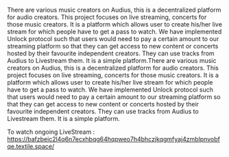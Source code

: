 There are various music creators on Audius, this is a decentralized platform for audio creators. 
This project focuses on live streaming, concerts for those music creators. It is a platform which allows user to create his/her live stream for which people have to get a pass to watch. 
We have implemented Unlock protocol such that users would need to pay a certain amount to our streaming platform so that they can get access to new content or concerts hosted by their favourite independent creators. 
They can use tracks from Audius to Livestream them.
It is a simple platform.There are various music creators on Audius, this is a decentralized platform for audio creators. 
This project focuses on live streaming, concerts for those music creators. It is a platform which allows user to create his/her live stream for which people have to get a pass to watch. 
We have implemented Unlock protocol such that users would need to pay a certain amount to our streaming platform so that they can get access to new content or concerts hosted by their favourite independent creators. 
They can use tracks from Audius to Livestream them.
It is a simple platform.

To watch ongoing LiveStream :
https://bafzbeic2l4q6n7ecxhbqg64hqpweo7h4bhczjkqgmfyaj4zmblpnvobfqe.textile.space/

